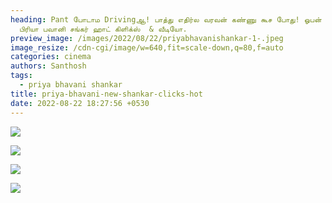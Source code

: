 ```yaml
---
heading: Pant போடாம Drivingஆ! பாத்து எதிர்ல வரவன் கண்ணு கூச போது! ஓபன் உடையில்
  பிரியா பவானி சங்கர் ஹாட் கிளிக்ஸ்  & வீடியோ.
preview_image: /images/2022/08/22/priyabhavanishankar-1-.jpeg
image_resize: /cdn-cgi/image/w=640,fit=scale-down,q=80,f=auto
categories: cinema
authors: Santhosh
tags:
  - priya bhavani shankar
title: priya-bhavani-new-shankar-clicks-hot
date: 2022-08-22 18:27:56 +0530
---
```

![](/images/2022/08/22/priya-bhavani-new-shankar-clicks-hot.jpeg)

![](/images/2022/08/22/priya-bhavani-new-shankar-clicks-hot2.jpeg)

![](/images/2022/08/22/priya-bhavani-new-shankar-clicks-hot4.jpeg)

![](/images/2022/08/22/priya-bhavani-new-shankar-clicks-hot6.jpeg)
